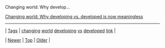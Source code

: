 <!--
title: Changing world
date: 2020-06-28T15:27:00.199Z
tags: changing, world, developing, vs, developed, link
-->


Changing world: Why develop...

[Changing world: Why developing vs. developed is now meaningless](http://edition.cnn.com/2013/12/10/opinion/gapminder-hans-rosling/index.html?sr=sharebar_twitter)

<!--BOTTOM-POST-NAVIGATION-->
---

| [Tags](tags.md) | [changing](tag-changing.md) [world](tag-world.md) [developing](tag-developing.md) [vs](tag-vs.md) [developed](tag-developed.md) [link](tag-link.md) |

| [Newer](70219101218.md) | [Top](index.md) | [Older](70300681921.md) |